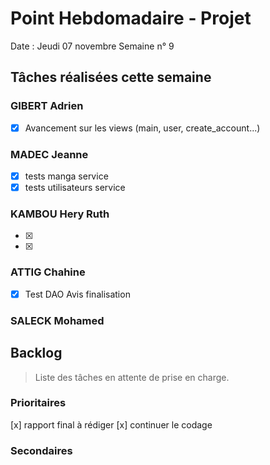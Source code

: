 # Point Hebdomadaire - Projet

Date : Jeudi 07 novembre
Semaine n° 9

## Tâches réalisées cette semaine

### GIBERT Adrien

- [x] Avancement sur les views (main, user, create_account...)

### MADEC Jeanne
- [x] tests manga service
- [x] tests utilisateurs service

### KAMBOU Hery Ruth

- [x]   
- [x]

### ATTIG Chahine

- [x] Test DAO Avis finalisation


### SALECK Mohamed


## Backlog

> Liste des tâches en attente de prise en charge.

### Prioritaires

[x] rapport final à rédiger
[x] continuer le codage 



### Secondaires
